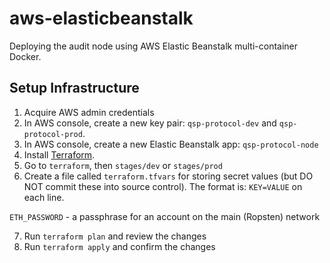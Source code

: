 # aws-elasticbeanstalk

Deploying the audit node using AWS Elastic Beanstalk multi-container Docker.

## Setup Infrastructure

1. Acquire AWS admin credentials
2. In AWS console, create a new key pair: `qsp-protocol-dev` and `qsp-protocol-prod`.
3. In AWS console, create a new Elastic Beanstalk app: `qsp-protocol-node` 
4. Install [Terraform](https://www.terraform.io/).
5. Go to `terraform`, then `stages/dev` or `stages/prod`
6. Create a file called `terraform.tfvars` for storing secret values (but DO NOT commit these into source control). The format is: `KEY=VALUE` on each line.

`ETH_PASSWORD` - a passphrase for an account on the main (Ropsten) network

7. Run `terraform plan` and review the changes
8. Run `terraform apply` and confirm the changes

